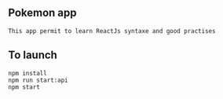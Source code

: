 ## Pokemon app
```
This app permit to learn ReactJs syntaxe and good practises
```

## To launch
```
npm install
npm run start:api
npm start
```
